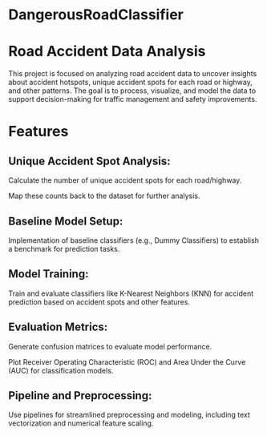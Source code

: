 # DangerousRoadClassifier
# Road Accident Data Analysis
This project is focused on analyzing road accident data to uncover insights about accident hotspots, unique accident spots for each road or highway, and other patterns. The goal is to process, visualize, and model the data to support decision-making for traffic management and safety improvements.

# Features
## Unique Accident Spot Analysis:

Calculate the number of unique accident spots for each road/highway.

Map these counts back to the dataset for further analysis.

## Baseline Model Setup:

Implementation of baseline classifiers (e.g., Dummy Classifiers) to establish a benchmark for prediction tasks.

## Model Training:

Train and evaluate classifiers like K-Nearest Neighbors (KNN) for accident prediction based on accident spots and other features.

## Evaluation Metrics:

Generate confusion matrices to evaluate model performance.

Plot Receiver Operating Characteristic (ROC) and Area Under the Curve (AUC) for classification models.

## Pipeline and Preprocessing:

Use pipelines for streamlined preprocessing and modeling, including text vectorization and numerical feature scaling.



